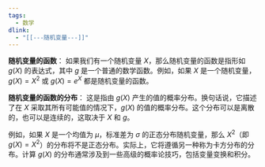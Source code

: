 ```yaml
---
tags:
  - 数学
dlink:
  - "[[---随机变量---]]"
---
```

**随机变量的函数**：
   如果我们有一个随机变量 $X$，那么随机变量的函数是指形如 $g(X)$ 的表达式，其中 $g$ 是一个普通的数学函数。例如，如果 $X$ 是一个随机变量，$g(X) = X^2$ 或 $g(X) = e^X$ 都是随机变量的函数。

**随机变量的函数的分布**：
   这是指由 $g(X)$ 产生的值的概率分布。换句话说，它描述了在 $X$ 采取其所有可能值的情况下，$g(X)$ 的值的概率分布。这个分布可以是离散的，也可以是连续的，这取决于 $X$ 和 $g$。

例如，如果 $X$ 是一个均值为 $\mu$，标准差为 $\sigma$ 的正态分布随机变量，那么 $X^2$（即 $g(X) = X^2$）的分布将不是正态分布。实际上，它将遵循另一种称为卡方分布的分布。计算 $g(X)$ 的分布通常涉及到一些高级的概率论技巧，包括变量变换和积分。

